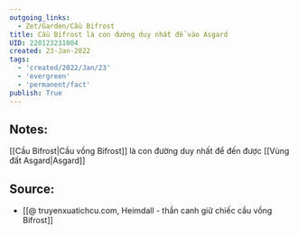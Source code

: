 ```yaml
---
outgoing_links:
  - Zet/Garden/Cầu Bifrost
title: Cầu Bifrost là con đường duy nhất để vào Asgard
UID: 220123231004
created: 23-Jan-2022
tags:
  - 'created/2022/Jan/23'
  - 'evergreen'
  - 'permanent/fact'
publish: True
---
```

## Notes:
[[Cầu Bifrost|Cầu vồng Bifrost]] là con đường duy nhất để đến được [[Vùng đất Asgard|Asgard]]

## Source:
- [[@ truyenxuatichcu.com, Heimdall - thần canh giữ chiếc cầu vồng Bifrost]]


